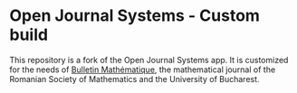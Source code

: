 # Open Journal Systems - Custom build

This repository is a fork of the Open Journal Systems app. It is customized for the needs of [Bulletin Mathématique](https://rms.unibuc.ro/bulletin/), the mathematical journal of the Romanian Society of Mathematics and the University of Bucharest.
